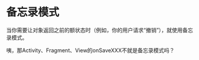 # 备忘录模式

当你需要让对象返回之前的额状态时（例如，你的用户请求“撤销”），就使用备忘录模式。

咦，那Activity、Fragment、View的onSaveXXX不就是备忘录模式吗？


